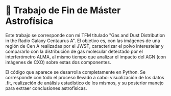 # 🌌 Trabajo de Fin de Máster Astrofísica
Este trabajo se corresponde con mi TFM titulado "Gas and Dust Distribution in the Radio Galaxy Centaurus A". El objetivo es, con las imágenes de una región de Cen A realizadas por el JWST, caracterizar el polvo interestelar y compararlo con la distribución de gas molecular detectado por el interferómetro ALMA, al mismo tiempo que analizar el impacto del AGN (con imágenes de CXO) sobre estas dos componentes.

El código que aparece se desarrolla completamente en Python. Se corresponde con todo el proceso llevado a cabo: visualización de los datos .fit, realización de análisis estadístico de los mismos, y su posterior manejo para extraer conclusiones astrofísicas.
